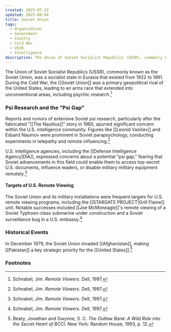 ```yaml
---
created: 2025-07-22
updated: 2025-08-04
title: Soviet Union
tags:
  - Organization
  - Government
  - Country
  - Cold War
  - USSR
  - Intelligence
description: The Union of Soviet Socialist Republics (USSR), commonly known as the Soviet Union, was a socialist state in Eurasia that existed from 1922 to 1991. It was a key player in the Cold War and was perceived by the U.S. as a leader in psi research.
---
```

The Union of Soviet Socialist Republics (USSR), commonly known as the Soviet Union, was a socialist state in Eurasia that existed from 1922 to 1991. During the Cold War, the [[Soviet Union]] was a primary geopolitical rival of the United States, leading to an arms race that extended into unconventional areas, including psychic research.[^1]

### Psi Research and the "Psi Gap"

Reports and rumors of extensive Soviet psi research, particularly after the fabricated "[[The Nautilus]]" story in 1960, spurred significant concern within the U.S. intelligence community. Figures like [[Leonid Vasiliev]] and Eduard Naumov were prominent in Soviet parapsychology, conducting experiments in telepathy and remote influencing.[^1]

U.S. intelligence agencies, including the [[Defense Intelligence Agency|DIA]], expressed concerns about a potential "psi gap," fearing that Soviet advancements in this field could enable them to access top-secret U.S. documents, influence leaders, or disable military military equipment remotely.[^1]

#### Targets of U.S. Remote Viewing

The Soviet Union and its military installations were frequent targets for U.S. remote viewing programs, including the [[STARGATE PROJECT|Grill Flame]] unit. Notable successes included [[Joe McMoneagle]]'s remote viewing of a Soviet Typhoon-class submarine under construction and a Soviet surveillance bug in a U.S. embassy.[^1]

### Historical Events

In December 1979, the Soviet Union invaded [[Afghanistan]], making [[Pakistan]] a key strategic priority for the [[United States]].[^2]

### Footnotes

[^1]: Schnabel, Jim. *Remote Viewers*. Dell, 1997.
[^2]: Beaty, Jonathan and Gwynne, S. C. *The Outlaw Bank: A Wild Ride into the Secret Heart of BCCI*. New York: Random House, 1993, p. 12.
